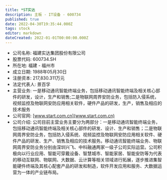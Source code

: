 ```yaml
---
title: *ST实达
description: 主板 - IT设备 - 600734
published: true
date: 2022-04-30T19:35:44.000Z
tags: stock
editor: markdown
dateCreated: 2022-01-01T00:00:00.000Z
---
```


- 公司名称: 福建实达集团股份有限公司
- 股票代码: 600734.SH
- 所在地: 福建 - 福州市
- 成立日期: 1988年05月30日
- 注册资本: 217,830.311万元
- 法定代表人: 景百孚
- 主营业务: 一是移动通讯智能终端业务，包括移动通讯智能终端及相关核心部件的研发，设计，生产和销售;二是物联网周界安防业务，包括防入侵系统，视频监控及物联网安防应用相关软件，硬件产品的研发，生产，销售及相应的技术服务
- 公司官网: [www.start.com.cn](www.start.com.cn)
- 公司介绍: 公司目前主营业务主要分为两部分：一是移动通讯智能终端业务，包括移动通讯智能终端及相关核心部件的研发、设计、生产和销售；二是物联网周界安防业务，包括防入侵系统、视频监控及物联网安防应用相关软件、硬件产品的研发、生产、销售及相应的技术服务。移动通讯智能终端业务、物联网周界安防业务分别由深圳兴飞、中科融通两家一级子公司实际运营。公司积极向以行业应用、智能可穿戴设备、智慧城市、智能家居、智能安防等为代表的移动互联网、物联网、大数据、云计算等相关领域进行拓展，逐步推进集智能硬件终端及其核心配套产品的研发和制造，软件开发应用和服务、大数据运营为一体的产业链布局。


